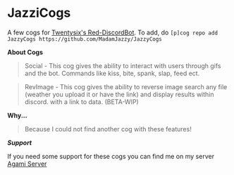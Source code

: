 # JazziCogs
A few cogs for [Twentysix's Red-DiscordBot](https://github.com/Twentysix26/Red-DiscordBot).
To add, do `[p]cog repo add JazzyCogs https://github.com/MadamJazzy/JazzyCogs`

**About Cogs**

>Social - This cog gives the ability to interact with users through gifs and the bot. Commands like kiss, bite, spank, slap, feed ect. 

>RevImage - This cog gives the ability to reverse image search any file (weather you upload it or have the link) and display results within discord. with a link to data. (BETA-WIP)

**Why...** 

>Because I could not find another cog with these features!

**_Support_** 

If you need some support for these cogs you can find me on my server [Agami Server](https://discord.gg/agami)